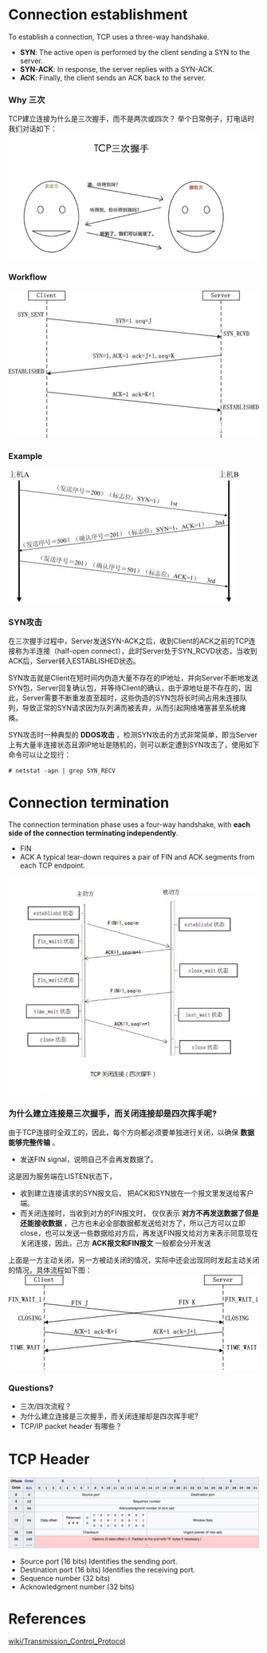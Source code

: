 # Connection establishment
To establish a connection, TCP uses a three-way handshake.
* __SYN__: The active open is performed by the client sending a SYN to the server.
* __SYN-ACK__: In response, the server replies with a SYN-ACK.
* __ACK__: Finally, the client sends an ACK back to the server. 

### Why 三次
TCP建立连接为什么是三次握手，而不是两次或四次？
举个日常例子，打电话时我们对话如下：
![tcp_handshake_1](../images/2018/tcp_handshake_1.png)<br/>

### Workflow
![tcp_handshake_2](../images/2018/tcp_handshake_2.png)<br/>
### Example
![tcp_handshake_2-2](../images/2018/tcp_handshake_2-2.png)<br/>

### SYN攻击
  在三次握手过程中，Server发送SYN-ACK之后，收到Client的ACK之前的TCP连接称为半连接（half-open connect），此时Server处于SYN_RCVD状态，当收到ACK后，Server转入ESTABLISHED状态。
  
  SYN攻击就是Client在短时间内伪造大量不存在的IP地址，并向Server不断地发送SYN包，Server回复确认包，并等待Client的确认，由于源地址是不存在的，因此，Server需要不断重发直至超时，这些伪造的SYN包将长时间占用未连接队列，导致正常的SYN请求因为队列满而被丢弃，从而引起网络堵塞甚至系统瘫痪。
  
  SYN攻击时一种典型的 __DDOS攻击__ ，检测SYN攻击的方式非常简单，即当Server上有大量半连接状态且源IP地址是随机的，则可以断定遭到SYN攻击了，使用如下命令可以让之现行：
```
# netstat -apn | grep SYN_RECV
```

# Connection termination
The connection termination phase uses a four-way handshake, with __each side of the connection terminating independently__. 
* FIN
* ACK
A typical tear-down requires a pair of FIN and ACK segments from each TCP endpoint.

![tcp_handshake_3](../images/2018/tcp_handshake_3.png)<br/>

### 为什么建立连接是三次握手，而关闭连接却是四次挥手呢?

由于TCP连接时全双工的，因此，每个方向都必须要单独进行关闭，以确保 __数据能够完整传输__ 。
* 发送FIN signal，说明自己不会再发数据了。

这是因为服务端在LISTEN状态下，
* 收到建立连接请求的SYN报文后，
把ACK和SYN放在一个报文里发送给客户端。
* 而关闭连接时，当收到对方的FIN报文时，
仅仅表示 __对方不再发送数据了但是还能接收数据__ ，己方也未必全部数据都发送给对方了，所以己方可以立即close，也可以发送一些数据给对方后，再发送FIN报文给对方来表示同意现在关闭连接，因此，己方 __ACK报文和FIN报文__ 一般都会分开发送

上面是一方主动关闭，另一方被动关闭的情况，实际中还会出现同时发起主动关闭的情况，具体流程如下图：
![tcp_handshake_4](../images/2018/tcp_handshake_4.png)<br/>

### Questions?
* 三次/四次流程？
* 为什么建立连接是三次握手，而关闭连接却是四次挥手呢?
* TCP/IP packet header 有哪些？

# TCP Header
![tcp_header_1](../images/2018/tcp_header_1.png)<br/>
* Source port (16 bits)
Identifies the sending port.
* Destination port (16 bits)
Identifies the receiving port.
* Sequence number (32 bits)
* Acknowledgment number (32 bits)


# References
[wiki/Transmission_Control_Protocol](https://en.wikipedia.org/wiki/Transmission_Control_Protocol)<br/>

[]()<br/>

[]()<br/>

[]()<br/>

[]()<br/>
